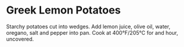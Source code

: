 # Greek Lemon Potatoes

Starchy potatoes cut into wedges. Add lemon juice, olive oil, water, oregano, salt and pepper into pan. Cook at 400°F/205°C for and hour, uncovered.
